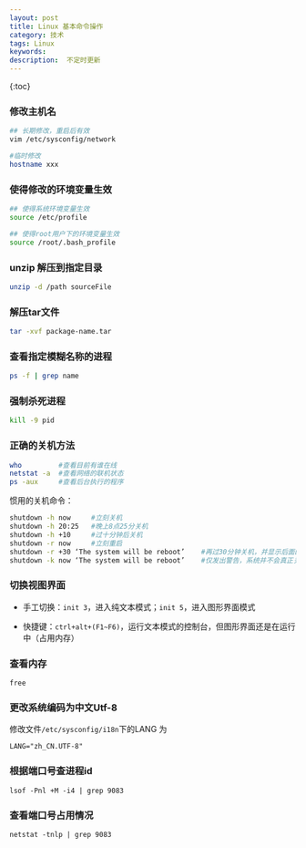 ```yaml
---
layout: post
title: Linux 基本命令操作
category: 技术
tags: Linux
keywords: 
description:  不定时更新
---
```


{:toc}

### 修改主机名

```bash
## 长期修改，重启后有效
vim /etc/sysconfig/network 

#临时修改
hostname xxx 
```

### 使得修改的环境变量生效

```bash
## 使得系统环境变量生效
source /etc/profile

## 使得root用户下的环境变量生效
source /root/.bash_profile

```

### unzip 解压到指定目录

```bash
unzip -d /path sourceFile
```

### 解压tar文件

```bash
tar -xvf package-name.tar
```

### 查看指定模糊名称的进程

```bash
ps -f | grep name
```

### 强制杀死进程

```bash
kill -9 pid
```

###	正确的关机方法


```bash
who         #查看目前有谁在线
netstat -a  #查看网络的联机状态
ps -aux     #查看后台执行的程序
```


惯用的关机命令：

```bash
shutdown -h now     #立刻关机
shutdown -h 20:25   #晚上8点25分关机
shutdown -h +10     #过十分钟后关机
shutdown -r now     #立刻重启
shutdown -r +30 ‘The system will be reboot’    #再过30分钟关机，并显示后面的消息给所有在线用户
shutdown -k now ‘The system will be reboot’    #仅发出警告，系统并不会真正关机
```

### 切换视图界面

- 手工切换：`init 3`，进入纯文本模式；`init 5`，进入图形界面模式

- 快捷键：`ctrl+alt+(F1~F6)`，运行文本模式的控制台，但图形界面还是在运行中（占用内存）

### 查看内存

```
free
```

### 更改系统编码为中文Utf-8

修改文件`/etc/sysconfig/i18n`下的LANG 为

```
LANG="zh_CN.UTF-8"
```


### 根据端口号查进程id

`lsof -Pnl +M -i4 | grep 9083`

### 查看端口号占用情况

`netstat -tnlp | grep 9083`
